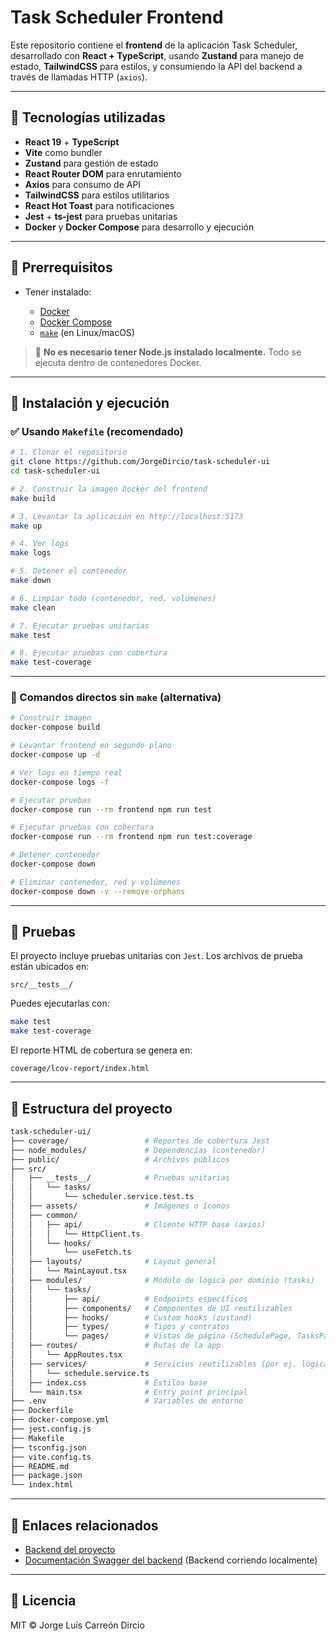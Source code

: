 # Task Scheduler Frontend

Este repositorio contiene el **frontend** de la aplicación Task Scheduler, desarrollado con **React + TypeScript**, usando **Zustand** para manejo de estado, **TailwindCSS** para estilos, y consumiendo la API del backend a través de llamadas HTTP (`axios`).

---

## 🔩 Tecnologías utilizadas

* **React 19** + **TypeScript**
* **Vite** como bundler
* **Zustand** para gestión de estado
* **React Router DOM** para enrutamiento
* **Axios** para consumo de API
* **TailwindCSS** para estilos utilitarios
* **React Hot Toast** para notificaciones
* **Jest** + **ts-jest** para pruebas unitarias
* **Docker** y **Docker Compose** para desarrollo y ejecución

---

## 📆 Prerrequisitos

* Tener instalado:

  * [Docker](https://www.docker.com/)
  * [Docker Compose](https://docs.docker.com/compose/)
  * [`make`](https://www.gnu.org/software/make/) (en Linux/macOS)

> 🐳 **No es necesario tener Node.js instalado localmente.** Todo se ejecuta dentro de contenedores Docker.

---

## 🚀 Instalación y ejecución

### ✅ Usando `Makefile` (recomendado)

```bash
# 1. Clonar el repositorio
git clone https://github.com/JorgeDircio/task-scheduler-ui
cd task-scheduler-ui

# 2. Construir la imagen Docker del frontend
make build

# 3. Levantar la aplicación en http://localhost:5173
make up

# 4. Ver logs
make logs

# 5. Detener el contenedor
make down

# 6. Limpiar todo (contenedor, red, volúmenes)
make clean

# 7. Ejecutar pruebas unitarias
make test

# 8. Ejecutar pruebas con cobertura
make test-coverage
```

---

### 🧰 Comandos directos sin `make` (alternativa)

```bash
# Construir imagen
docker-compose build

# Levantar frontend en segundo plano
docker-compose up -d

# Ver logs en tiempo real
docker-compose logs -f

# Ejecutar pruebas
docker-compose run --rm frontend npm run test

# Ejecutar pruebas con cobertura
docker-compose run --rm frontend npm run test:coverage

# Detener contenedor
docker-compose down

# Eliminar contenedor, red y volúmenes
docker-compose down -v --remove-orphans
```

---

## 🔢 Pruebas

El proyecto incluye pruebas unitarias con `Jest`. Los archivos de prueba están ubicados en:

```
src/__tests__/
```

Puedes ejecutarlas con:

```bash
make test
make test-coverage
```

El reporte HTML de cobertura se genera en:

```
coverage/lcov-report/index.html
```

---

## 📁 Estructura del proyecto

```bash
task-scheduler-ui/
├── coverage/                 # Reportes de cobertura Jest
├── node_modules/             # Dependencias (contenedor)
├── public/                   # Archivos públicos
├── src/
│   ├── __tests__/            # Pruebas unitarias
│   │   └── tasks/
│   │       └── scheduler.service.test.ts
│   ├── assets/               # Imágenes o íconos
│   ├── common/
│   │   ├── api/              # Cliente HTTP base (axios)
│   │   │   └── HttpClient.ts
│   │   └── hooks/
│   │       └── useFetch.ts
│   ├── layouts/              # Layout general
│   │   └── MainLayout.tsx
│   ├── modules/              # Módulo de lógica por dominio (tasks)
│   │   └── tasks/
│   │       ├── api/          # Endpoints específicos
│   │       ├── components/   # Componentes de UI reutilizables
│   │       ├── hooks/        # Custom hooks (zustand)
│   │       ├── types/        # Tipos y contratos
│   │       └── pages/        # Vistas de página (SchedulePage, TasksPage)
│   ├── routes/               # Rutas de la app
│   │   └── AppRoutes.tsx
│   ├── services/             # Servicios reutilizables (por ej. lógica de agendado)
│   │   └── schedule.service.ts
│   ├── index.css             # Estilos base
│   └── main.tsx              # Entry point principal
├── .env                      # Variables de entorno
├── Dockerfile
├── docker-compose.yml
├── jest.config.js
├── Makefile
├── tsconfig.json
├── vite.config.ts
├── README.md
├── package.json
└── index.html
```

---

## 🔗 Enlaces relacionados

* [Backend del proyecto](https://github.com/JorgeDircio/task-scheduler-backend)
* [Documentación Swagger del backend](http://localhost:3000/api-docs) (Backend corriendo localmente)

---

## 📄 Licencia

MIT © Jorge Luis Carreón Dircio
